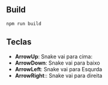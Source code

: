 ## Build
```
npm run build
```

## Teclas
- **ArrowUp**: Snake vai para cima:
- **ArrowDown**: Snake vai para baixo
- **ArrowLeft**: Snake vai para Esqurda
- **ArrowRight**:: Snake vai para direita
     

